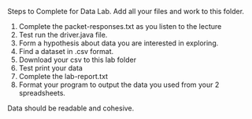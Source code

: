 Steps to Complete for Data Lab. Add all your files and work to this folder.

1. Complete the packet-responses.txt as you listen to the lecture
2. Test run the driver.java file. 
3. Form a hypothesis about data you are interested in exploring. 
3. Find a dataset in .csv format.
4. Download your csv to this lab folder
5. Test print your data
6. Complete the lab-report.txt 
7. Format your program to output the data you used from your 2 spreadsheets. 

Data should be readable and cohesive. 